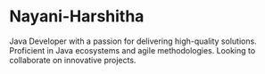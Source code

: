 # Nayani-Harshitha
Java Developer with a passion for delivering high-quality solutions. Proficient in Java ecosystems and agile methodologies. Looking to collaborate on innovative projects.

